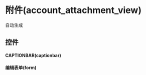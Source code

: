# 附件(account_attachment_view)  <!-- {docsify-ignore-all} -->


自动生成



## 控件
#### CAPTIONBAR(captionbar)
#### 编辑表单(form)


<script>
 const { createApp } = Vue
  createApp({
    data() {
      return {

      }
    }
  }).use(ElementPlus).mount('#app')
</script>